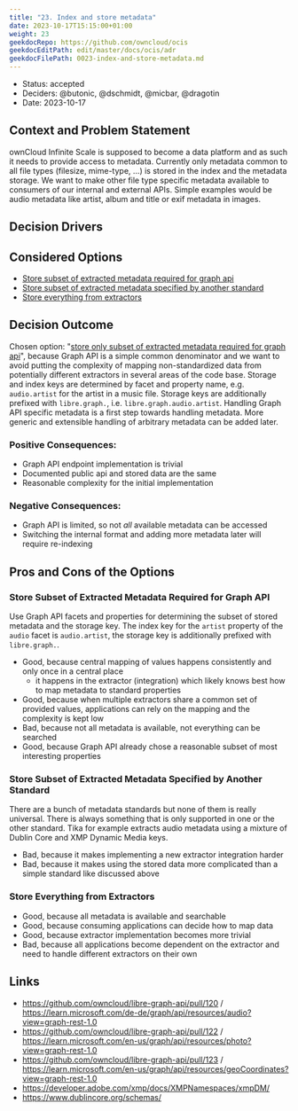 ```yaml
---
title: "23. Index and store metadata"
date: 2023-10-17T15:15:00+01:00
weight: 23
geekdocRepo: https://github.com/owncloud/ocis
geekdocEditPath: edit/master/docs/ocis/adr
geekdocFilePath: 0023-index-and-store-metadata.md
---
```



* Status: accepted
* Deciders: @butonic, @dschmidt, @micbar, @dragotin
* Date: 2023-10-17

## Context and Problem Statement

ownCloud Infinite Scale is supposed to become a data platform and as such it needs to provide access to metadata.
Currently only metadata common to all file types (filesize, mime-type, ...) is stored in the index and the metadata storage.
We want to make other file type specific metadata available to consumers of our internal and external APIs.
Simple examples would be audio metadata like artist, album and title or exif metadata in images.

## Decision Drivers <!-- optional -->

## Considered Options

* [Store subset of extracted metadata required for graph api](#store-subset-of-extracted-metadata-required-for-graph-api)
* [Store subset of extracted metadata specified by another standard](#store-subset-of-extracted-metadata-specified-by-another-standard)
* [Store everything from extractors](#store-everything-from-extractors)

## Decision Outcome

Chosen option: "[store only subset of extracted metadata required for graph api](#store-subset-of-extracted-metadata-required-for-graph-api)", because Graph API is a simple common denominator and we want to avoid putting the complexity of mapping non-standardized data from potentially different extractors in several areas of the code base. Storage and index keys are determined by facet and property name, e.g. `audio.artist` for the artist in a music file. Storage keys are additionally prefixed with `libre.graph.`, i.e. `libre.graph.audio.artist`.
Handling Graph API specific metadata is a first step towards handling metadata. More generic and extensible handling of arbitrary metadata can be added later.

### Positive Consequences:

* Graph API endpoint implementation is trivial
* Documented public api and stored data are the same
* Reasonable complexity for the initial implementation

### Negative Consequences:

* Graph API is limited, so not *all* available metadata can be accessed
* Switching the internal format and adding more metadata later will require re-indexing

## Pros and Cons of the Options <!-- optional -->

### Store Subset of Extracted Metadata Required for Graph API

Use Graph API facets and properties for determining the subset of stored metadata and the storage key.
The index key for the `artist` property of the `audio` facet is `audio.artist`, the storage key is additionally prefixed with `libre.graph.`.

* Good, because central mapping of values happens consistently and only once in a central place
    - it happens in the extractor (integration) which likely knows best how to map metadata to standard properties
* Good, because when multiple extractors share a common set of provided values, applications can rely on the mapping and the complexity is kept low
* Bad, because not all metadata is available, not everything can be searched
* Good, because Graph API already chose a reasonable subset of most interesting properties

### Store Subset of Extracted Metadata Specified by Another Standard

There are a bunch of metadata standards but none of them is really universal. There is always something that is only supported in one or the other standard. Tika for example extracts audio metadata using a mixture of Dublin Core and XMP Dynamic Media keys.

- Bad, because it makes implementing a new extractor integration harder
- Bad, because it makes using the stored data more complicated than a simple standard like discussed above

### Store Everything from Extractors

- Good, because all metadata is available and searchable
- Good, because consuming applications can decide how to map data
- Good, because extractor implementation becomes more trivial
- Bad, because all applications become dependent on the extractor and need to handle different extractors on their own

## Links <!-- optional -->

* https://github.com/owncloud/libre-graph-api/pull/120 / https://learn.microsoft.com/de-de/graph/api/resources/audio?view=graph-rest-1.0
* https://github.com/owncloud/libre-graph-api/pull/122 / https://learn.microsoft.com/en-us/graph/api/resources/photo?view=graph-rest-1.0
* https://github.com/owncloud/libre-graph-api/pull/123 / https://learn.microsoft.com/en-us/graph/api/resources/geoCoordinates?view=graph-rest-1.0
* https://developer.adobe.com/xmp/docs/XMPNamespaces/xmpDM/
* https://www.dublincore.org/schemas/
